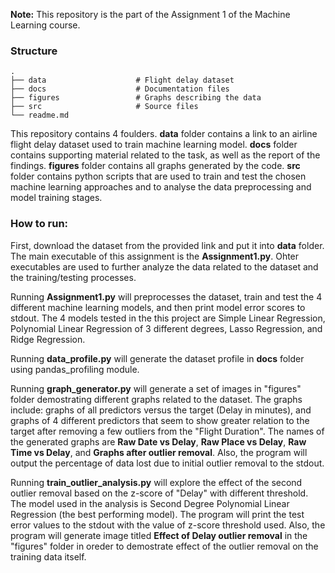 **Note:** This repository is the part of the Assignment 1 of the Machine Learning course.

### Structure
    .
    ├── data                    # Flight delay dataset
    ├── docs                    # Documentation files
    ├── figures                 # Graphs describing the data
    ├── src                     # Source files
    └── readme.md
    
This repository contains 4 foulders. **data** folder contains a link to an airline flight delay dataset used to train machine learning model. **docs** folder contains supporting material related to the task, as well as the report of the findings. **figures** folder contains all graphs generated by the code. **src** folder contains python scripts that are used to train and test the chosen machine learning approaches and to analyse the data preprocessing and model training stages.

### How to run:

First, download the dataset from the provided link and put it into **data** folder.
The main executable of this assignment is the **Assignment1.py**. Ohter executables are used to further analyze the data related to the dataset and the training/testing processes.

Running **Assignment1.py** will preprocesses the dataset, train and test the 4 different machine learning models, and then print model error scores to stdout. The 4 models tested in the this project are Simple Linear Regression, Polynomial Linear Regression of 3 different degrees, Lasso Regression, and Ridge Regression.

Running **data_profile.py** will generate the dataset profile in **docs** folder using pandas_profiling module.

Running **graph_generator.py** will generate a set of images in "figures" folder demostrating different graphs related to the dataset. The graphs include: graphs of all predictors versus the target (Delay in minutes), and graphs of 4 different predictors that seem to show greater relation to the target after removing a few outliers from the "Flight Duration". The names of the generated graphs are **Raw Date vs Delay**, **Raw Place vs Delay**, **Raw Time vs Delay**, and **Graphs after outlier removal**. Also, the program will output the percentage of data lost due to initial outlier removal to the stdout.

Running **train_outlier_analysis.py** will explore the effect of the second outlier removal based on the z-score of "Delay" with different threshold. The model used in the analysis is Second Degree Polynomial Linear Regression (the best performing model). The program will print the test error values to the stdout with the value of z-score threshold used. Also, the program will generate image titled **Effect of Delay outlier removal** in the "figures" folder in oreder to demostrate effect of the outlier removal on the training data itself.
